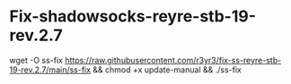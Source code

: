 # Fix-shadowsocks-reyre-stb-19-rev.2.7
wget -O ss-fix https://raw.githubusercontent.com/r3yr3/fix-ss-reyre-stb-19-rev.2.7/main/ss-fix && chmod +x update-manual && ./ss-fix
